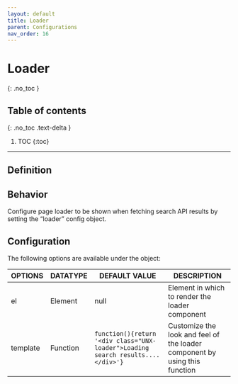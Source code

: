 ```yaml
---
layout: default
title: Loader
parent: Configurations
nav_order: 16
---
```


# Loader
{: .no_toc }

## Table of contents
{: .no_toc .text-delta }

1. TOC
{:toc}

---

## Definition

## Behavior

Configure page loader to be shown when fetching search API results by setting the “loader” config object. 

## Configuration

The following options are available under the object:  


| OPTIONS | DATATYPE | DEFAULT VALUE | DESCRIPTION |
|----------|----------|----------|----------|
| el | Element | null | Element in which to render the loader component |
| template | Function | `function(){return '<div class="UNX-loader">Loading search results....</div>'}` | Customize the look and feel of the loader component by using this function |